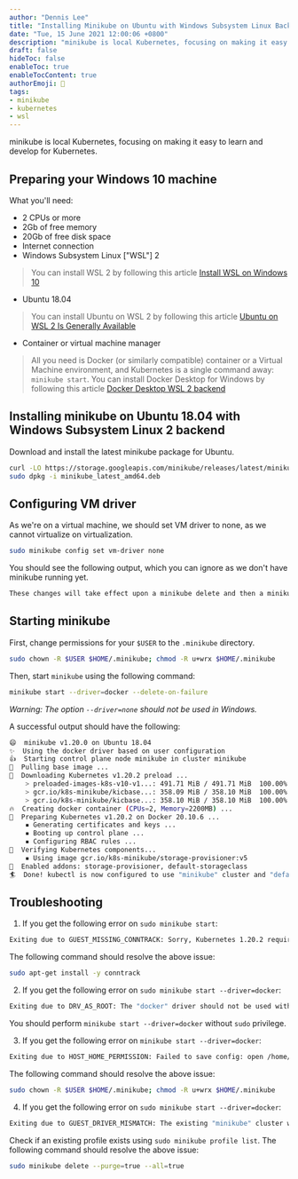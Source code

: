 ```yaml
---
author: "Dennis Lee"
title: "Installing Minikube on Ubuntu with Windows Subsystem Linux Backend"
date: "Tue, 15 June 2021 12:00:06 +0800"
description: "minikube is local Kubernetes, focusing on making it easy to learn and develop for Kubernetes."
draft: false
hideToc: false
enableToc: true
enableTocContent: true
authorEmoji: 👨
tags:
- minikube
- kubernetes
- wsl
---
```


minikube is local Kubernetes, focusing on making it easy to learn and develop for Kubernetes.

## Preparing your Windows 10 machine

What you'll need:
* 2 CPUs or more
* 2Gb of free memory
* 20Gb of free disk space
* Internet connection
* Windows Subsystem Linux ["WSL"] 2
  
> You can install WSL 2 by following this article [Install WSL on Windows 10](https://docs.microsoft.com/en-us/windows/wsl/install-win10)

* Ubuntu 18.04

> You can install Ubuntu on WSL 2 by following this article [Ubuntu on WSL 2 Is Generally Available](https://ubuntu.com/blog/ubuntu-on-wsl-2-is-generally-available)

* Container or virtual machine manager

> All you need is Docker (or similarly compatible) container or a Virtual Machine environment, and Kubernetes is a single command away: `minikube start`. You can install Docker Desktop for Windows by following this article [Docker Desktop WSL 2 backend](https://docs.docker.com/docker-for-windows/wsl)

## Installing minikube on Ubuntu 18.04 with Windows Subsystem Linux 2 backend

Download and install the latest minikube package for Ubuntu.

```sh
curl -LO https://storage.googleapis.com/minikube/releases/latest/minikube_latest_amd64.deb
sudo dpkg -i minikube_latest_amd64.deb
```

## Configuring VM driver

As we're on a virtual machine, we should set VM driver to none, as we cannot virtualize on virtualization.

```sh
sudo minikube config set vm-driver none
```

You should see the following output, which you can ignore as we don't have minikube running yet.

```sh
These changes will take effect upon a minikube delete and then a minikube start
```

## Starting minikube

First, change permissions for your `$USER` to the `.minikube` directory.

```sh
sudo chown -R $USER $HOME/.minikube; chmod -R u+wrx $HOME/.minikube
```

Then, start `minikube` using the following command:

```sh
minikube start --driver=docker --delete-on-failure
```

_Warning: The option `--driver=none` should not be used in Windows._

A successful output should have the following:

```sh
😄  minikube v1.20.0 on Ubuntu 18.04
✨  Using the docker driver based on user configuration
👍  Starting control plane node minikube in cluster minikube
🚜  Pulling base image ...
💾  Downloading Kubernetes v1.20.2 preload ...
    > preloaded-images-k8s-v10-v1...: 491.71 MiB / 491.71 MiB  100.00% 7.71 MiB
    > gcr.io/k8s-minikube/kicbase...: 358.09 MiB / 358.10 MiB  100.00% 5.30 MiB
    > gcr.io/k8s-minikube/kicbase...: 358.10 MiB / 358.10 MiB  100.00% 5.90 MiB
🔥  Creating docker container (CPUs=2, Memory=2200MB) ...
🐳  Preparing Kubernetes v1.20.2 on Docker 20.10.6 ...
    ▪ Generating certificates and keys ...
    ▪ Booting up control plane ...
    ▪ Configuring RBAC rules ...
🔎  Verifying Kubernetes components...
    ▪ Using image gcr.io/k8s-minikube/storage-provisioner:v5
🌟  Enabled addons: storage-provisioner, default-storageclass
🏄  Done! kubectl is now configured to use "minikube" cluster and "default" namespace by default
```

## Troubleshooting

1. If you get the following error on `sudo minikube start`:

```sh
Exiting due to GUEST_MISSING_CONNTRACK: Sorry, Kubernetes 1.20.2 requires conntrack to be installed in root's path
```

The following command should resolve the above issue:

```sh
sudo apt-get install -y conntrack
```

2. If you get the following error on `sudo minikube start --driver=docker`:

```sh
Exiting due to DRV_AS_ROOT: The "docker" driver should not be used with root privileges.
```

You should perform `minikube start --driver=docker` without `sudo` privilege.

3. If you get the following error on `minikube start --driver=docker`:

```sh
Exiting due to HOST_HOME_PERMISSION: Failed to save config: open /home/dennislwm/.minikube/profiles/minikube/config.json: permission denied
```

The following command should resolve the above issue:

```sh
sudo chown -R $USER $HOME/.minikube; chmod -R u+wrx $HOME/.minikube
```

4. If you get the following error on `sudo minikube start --driver=docker`:

```sh
Exiting due to GUEST_DRIVER_MISMATCH: The existing "minikube" cluster was created using the "none" driver, which is incompatible with requested "docker" driver.
```

Check if an existing profile exists using `sudo minikube profile list`. The following command should resolve the above issue:

```sh
sudo minikube delete --purge=true --all=true
```
